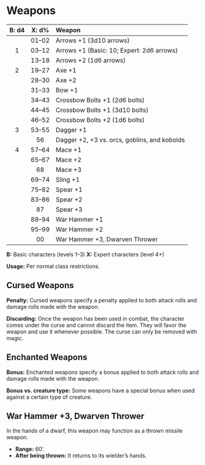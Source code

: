 # Weapons

| B: d4 | X: d% | Weapon                                       |
| :---: | :---: | :------------------------------------------- |
|       | 01–02 | Arrows +1 (3d10 arrows)                      |
|   1   | 03–12 | Arrows +1 (Basic: 10; Expert: 2d6 arrows)    |
|       | 13–18 | Arrows +2 (1d6 arrows)                       |
|   2   | 19–27 | Axe +1                                       |
|       | 28–30 | Axe +2                                       |
|       | 31–33 | Bow +1                                       |
|       | 34–43 | Crossbow Bolts +1 (2d6 bolts)                |
|       | 44–45 | Crossbow Bolts +1 (3d10 bolts)               |
|       | 46–52 | Crossbow Bolts +2 (1d6 bolts)                |
|   3   | 53–55 | Dagger +1                                    |
|       |  56   | Dagger +2, +3 vs. orcs, goblins, and kobolds |
|   4   | 57–64 | Mace +1                                      |
|       | 65–67 | Mace +2                                      |
|       |  68   | Mace +3                                      |
|       | 69–74 | Sling +1                                     |
|       | 75–82 | Spear +1                                     |
|       | 83–86 | Spear +2                                     |
|       |  87   | Spear +3                                     |
|       | 88–94 | War Hammer +1                                |
|       | 95–99 | War Hammer +2                                |
|       |  00   | War Hammer +3, Dwarven Thrower               |

**B:** Basic characters (levels 1–3)
**X:** Expert characters (level 4+)

**Usage:** Per normal class restrictions.

## Cursed Weapons

**Penalty:** Cursed weapons specify a penalty applied to both attack rolls and damage rolls made with the weapon.

**Discarding:** Once the weapon has been used in combat, the character comes under the curse and cannot discard the item. They will favor the weapon and use it whenever possible. The curse can only be removed with magic.

## Enchanted Weapons

**Bonus:** Enchanted weapons specify a bonus applied to both attack rolls and damage rolls made with the weapon.

**Bonus vs. creature type:** Some weapons have a special bonus when used against a certain type of creature.

## War Hammer +3, Dwarven Thrower

In the hands of a dwarf, this weapon may function as a thrown missile weapon.

- **Range:** 60’.
- **After being thrown:** It returns to its wielder’s hands.